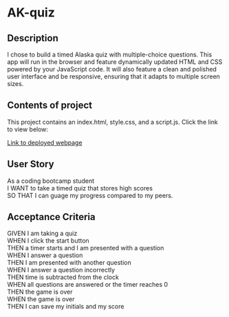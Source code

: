 # AK-quiz

## Description
I chose to build a timed Alaska quiz with multiple-choice questions. This app will run in the browser and feature dynamically updated HTML and CSS powered by your JavaScript code. It will also feature a clean and polished user interface and be responsive, ensuring that it adapts to multiple screen sizes.

## Contents of project
This project contains an index.html, style.css, and a script.js. Click the link to view below:

[Link to deployed webpage](https://justpeachy8688.github.io/AK-quiz/)

## User Story
As a coding bootcamp student<br>
I WANT to take a timed quiz that stores high scores<br>
SO THAT I can guage my progress compared to my peers.

## Acceptance Criteria
GIVEN I am taking a quiz<br>
WHEN I click the start button<br>
THEN a timer starts and I am presented with a question<br>
WHEN I answer a question<br>
THEN I am presented with another question<br>
WHEN I answer a question incorrectly<br>
THEN time is subtracted from the clock<br>
WHEN all questions are answered or the timer reaches 0<br>
THEN the game is over<br>
WHEN the game is over<br>
THEN I can save my initials and my score

